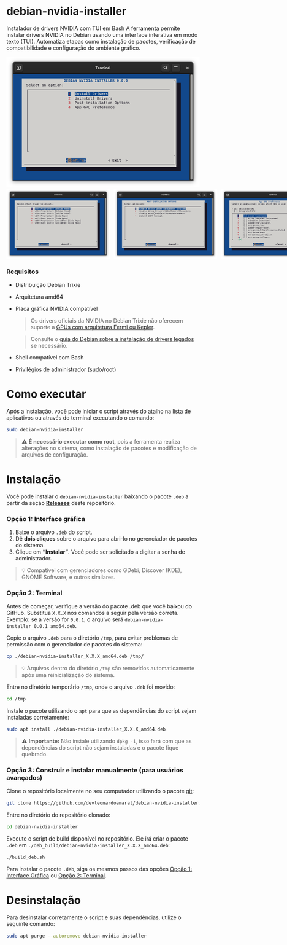 # debian-nvidia-installer

Instalador de drivers NVIDIA com TUI em Bash
A ferramenta permite instalar drivers NVIDIA no Debian usando uma interface
interativa em modo texto (TUI). Automatiza etapas como instalação de pacotes,
verificação de compatibilidade e configuração do ambiente gráfico.

<img src="data/screenshots/main-menu.png">

<div style="display:flex; gap:10px;">
  <img src="data/screenshots/drivers-menu.png" width="270" height="183">
  <img src="data/screenshots/post-installation-menu.png" width="270" height="183">
  <img src="data/screenshots/app-gpu-preferences-menu.png" width="270" height="183">
</div>

### Requisitos

* Distribuição Debian Trixie
* Arquitetura amd64
* Placa gráfica NVIDIA compatível
  > Os drivers oficiais da NVIDIA no Debian Trixie não oferecem suporte a [GPUs com arquitetura Fermi ou Kepler](https://www.nvidia.com/en-us/drivers/unix/legacy-gpu/).

  > Consulte o [guia do Debian sobre a instalação de drivers legados](https://wiki.debian.org/NvidiaGraphicsDrivers#Tesla_Drivers) se necessário.
* Shell compatível com Bash
* Privilégios de administrador (sudo/root)

# Como executar

Após a instalação, você pode iniciar o script através do atalho na lista de aplicativos ou através do terminal executando o comando:

```bash
sudo debian-nvidia-installer
```

> ⚠️ **É necessário executar como root**, pois a ferramenta realiza alterações no sistema, como instalação de pacotes e modificação de arquivos de configuração.

# Instalação

Você pode instalar o `debian-nvidia-installer` baixando o pacote `.deb` a partir da seção **[Releases](https://github.com/devleonardoamaral/debian-nvidia-installer/releases)** deste repositório.

### Opção 1: Interface gráfica

1. Baixe o arquivo `.deb` do script.
2. Dê **dois cliques** sobre o arquivo para abri-lo no gerenciador de pacotes do sistema.
3. Clique em **“Instalar”**. Você pode ser solicitado a digitar a senha de administrador.

> 💡 Compatível com gerenciadores como GDebi, Discover (KDE), GNOME Software, e outros similares.

### Opção 2: Terminal

Antes de começar, verifique a versão do pacote .deb que você baixou do GitHub. Substitua `X.X.X` nos comandos a seguir pela versão correta.
Exemplo: se a versão for `0.0.1`, o arquivo será `debian-nvidia-installer_0.0.1_amd64.deb`.

Copie o arquivo `.deb` para o diretório `/tmp`, para evitar problemas de permissão com o gerenciador de pacotes do sistema:

```bash
cp ./debian-nvidia-installer_X.X.X_amd64.deb /tmp/
```

> 💡 Arquivos dentro do diretório `/tmp` são removidos automaticamente após uma reinicialização do sistema.

Entre no diretório temporário `/tmp`, onde o arquivo `.deb` foi movido:

```bash
cd /tmp
```

Instale o pacote utilizando o `apt` para que as dependências do script sejam instaladas corretamente:

```bash
sudo apt install ./debian-nvidia-installer_X.X.X_amd64.deb
```

> ⚠️ **Importante:** Não instale utilizando `dpkg -i`, isso fará com que as dependências do script não sejam instaladas e o pacote fique quebrado.

### Opção 3: Construir e instalar manualmente (para usuários avançados)

Clone o repositório localmente no seu computador utilizando o pacote [git](https://packages.debian.org/stable/git):

```bash
git clone https://github.com/devleonardoamaral/debian-nvidia-installer.git
```

Entre no diretório do repositório clonado:

```bash
cd debian-nvidia-installer
```

Execute o script de build disponível no repositório. Ele irá criar o pacote `.deb` em `./deb_build/debian-nvidia-installer_X.X.X_amd64.deb`:

```bash
./build_deb.sh
```

Para instalar o pacote `.deb`, siga os mesmos passos das opções [Opção 1: Interface Gráfica](#opção-1-interface-gráfica) ou [Opção 2: Terminal](#opção-2-terminal).

# Desinstalação

Para desinstalar corretamente o script e suas dependências, utilize o seguinte comando:

```bash
sudo apt purge --autoremove debian-nvidia-installer
```
